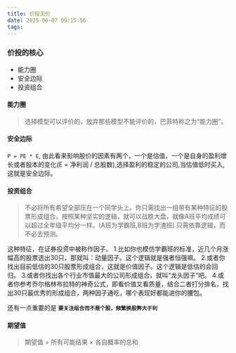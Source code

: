 ```yaml
---
title: 价投无价
date: 2025-06-07 09:15:56
tags:
---
```

### 价投的核心
* 能力圈
* 安全边际
* 投资组合

#### 能力圈
> 选择模型可以评价的，放弃那些模型不能评价的，巴菲特称之为“能力圈”。

#### 安全边际
`P = PE * E`, 由此看来影响股价的因素有两个，一个是估值，一个是自身的盈利增长或者股本的变化(E = 净利润 / 总股数),选择盈利的稳定的公司,当估值低时买入,这就是安全边际。

#### 投资组合
>不必将所有希望全部压在一个同学头上。你只需找出一组带有某种特征的股票形成组合，按照某种坚实的逻辑，就可以战胜大盘，就像A班平均成绩可以超过全年级平均分一样。(A班为学霸班,B班为学渣班)
>只需依靠逻辑，而不必去预测。

这种特征，在证券投资中被称作因子。
1.比如你也模仿学霸班的标准，近几个月涨幅高的股票选出30只，那就叫：动量因子。这个逻辑就是强者恒强嘛。
2.或者你找出目前低估的30只股票形成组合，这就是价值因子。这个逻辑是低估的会回归。
3.或者你找出各个行业市值最大的公司形成组合，就叫“龙头因子”吧。
4.或者你参考乔尔格林布拉特的神奇公式，即看价值又看质量，结合二者打分排名，找出30只最优秀的形成组合，两种因子通吃，哪个表现好都能进你的腰包。

还有一点重要的是 **`要关注组合而不是个股，频繁换股弊大于利`**

#### 期望值
> 期望值 = 所有可能结果 × 各自概率的总和​

